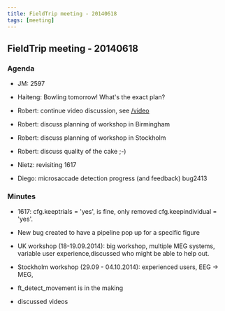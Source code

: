 ```yaml
---
title: FieldTrip meeting - 20140618
tags: [meeting]
---
```


## FieldTrip meeting - 20140618

### Agenda

- JM: 2597

- Haiteng: Bowling tomorrow! What's the exact plan?

- Robert: continue video discussion, see [/video](/video)

- Robert: discuss planning of workshop in Birmingham

- Robert: discuss planning of workshop in Stockholm

- Robert: discuss quality of the cake ;-)

- Nietz: revisiting 1617

- Diego: microsaccade detection progress (and feedback) bug2413

### Minutes

- 1617: cfg.keeptrials = 'yes', is fine, only removed cfg.keepindividual = 'yes'.

- New bug created to have a pipeline pop up for a specific figure

- UK workshop (18-19.09.2014): big workshop, multiple MEG systems, variable user experience,discussed who might be able to help out.

- Stockholm workshop (29.09 - 04.10.2014): experienced users, EEG -> MEG,

- ft_detect_movement is in the making

- discussed videos
